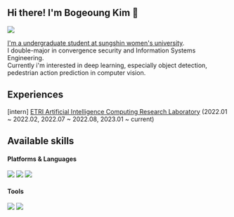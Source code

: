 
## Hi there! I'm Bogeoung Kim 👋
<a href="https://bbooo.tistory.com/"><img src="https://img.shields.io/badge/Tech Blog-181717?style=flat-square&logo=Velog&logoColor=white"/>
<p align="left"> 
    
  I'm a undergraduate student at <a href="https://www.sungshin.ac.kr/sites/main_kor/main.jsp"> sungshin women's university</a>.  
  I double-major in convergence security and Information Systems Engineering.  
  Currently i'm interested in deep learning, especially object detection, pedestrian action prediction in computer vision.
</p>
 

## Experiences
<p>
[intern] 
<a href="https://www.etri.re.kr/eng/sub6/sub6_0101.etri?departCode=10">ETRI Artificial Intelligence Computing Research Laboratory</a>
  (2022.01 ~ 2022.02, 2022.07 ~ 2022.08, 2023.01 ~ current)  
</p>
 


## Available skills
#### Platforms & Languages
<div>
    <img src="https://img.shields.io/badge/Python-3776AB?style=flat-square&logo=Python&logoColor=white"/> 
    <img src="https://img.shields.io/badge/C++-00599C?style=flat-square&logo=Cplusplus&logoColor=white"/>
    <img src="https://img.shields.io/badge/tensorflow-FF6F00?style=flat-square&logo=tensorflow&logoColor=white"/>
</div>
    
#### Tools
<div>      
    <img src="https://img.shields.io/badge/Docker-2496ED?style=flat-square&logo=Docker&logoColor=white"/>
    <img src="https://img.shields.io/badge/Git-F05032?style=flat-square&logo=Git&logoColor=white"/> 
</div>

<!--
**bogeoung/bogeoung** is a ✨ _special_ ✨ repository because its `README.md` (this file) appears on your GitHub profile.

Here are some ideas to get you started:

- 🔭 I’m currently working on ...
- 🌱 I’m currently learning ...
- 👯 I’m looking to collaborate on ...
- 🤔 I’m looking for help with ...
- 💬 Ask me about ...
- 📫 How to reach me: ...
- 😄 Pronouns: ...
- ⚡ Fun fact: ...
-->
